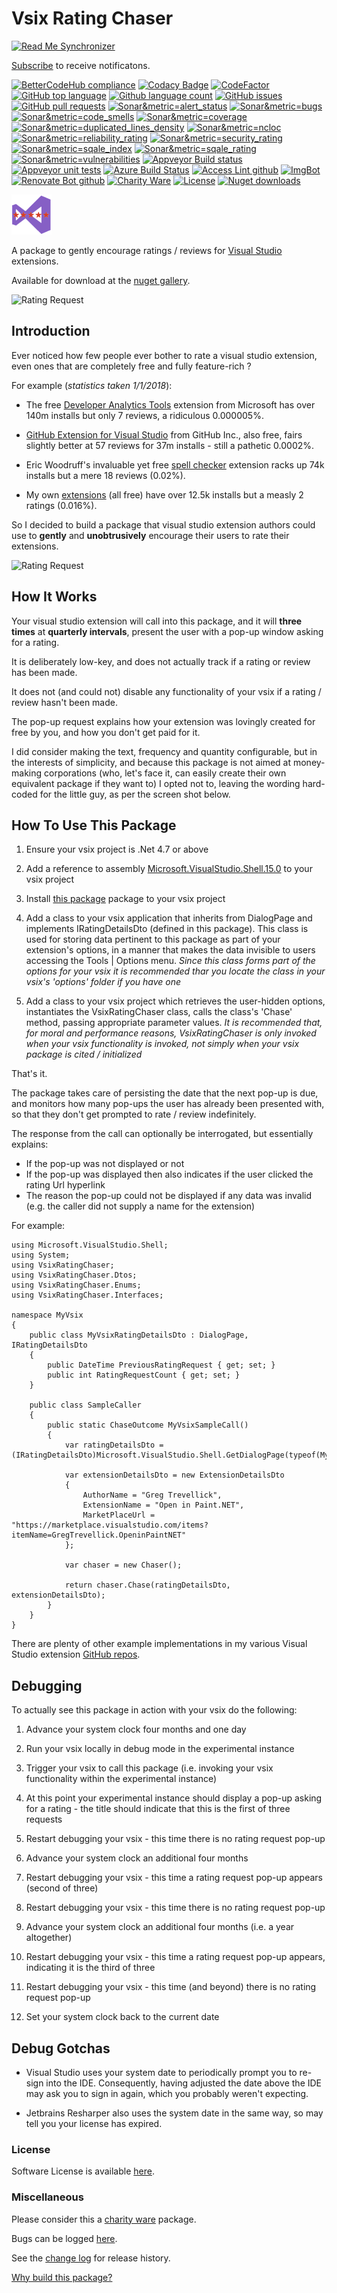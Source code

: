 [AppVeyorProjectUrl]: https://ci.appveyor.com/project/GregTrevellick/vsixratingchaser
[AppVeyorProjectBuildStatusBadgeSvg]: https://ci.appveyor.com/api/projects/status/5ism52msmffomkh3?svg=true
[GitHubRepoURL]: https://github.com/GregTrevellick/VsixRatingChaser
[GitHubRepoIssuesURL]: https://github.com/GregTrevellick/VsixRatingChaser/issues
[GitHubRepoPullRequestsURL]: https://github.com/GregTrevellick/VsixRatingChaser/pulls
[NugetUrl]: https://www.nuget.org/packages/VsixRatingChaser/

[VisualStudioURL]: https://www.visualstudio.com/
[CharityWareURL]: https://github.com/GregTrevellick/MiscellaneousArtefacts/wiki/Charity-Ware
[WhyURL]: https://github.com/GregTrevellick/MiscellaneousArtefacts/wiki/Why

# Vsix Rating Chaser 

<!--BadgesSTART-->
[![Read Me Synchronizer](https://img.shields.io/badge/-powered%20by%20read%20me%20synchronizer-brightgreen.svg)](https://github.com/GregTrevellick/ReadMeSynchronizer)
<!-- Powered by https://github.com/GregTrevellick/ReadMeSynchronizer -->

[Subscribe](https://github.com/GregTrevellick/VsixRatingChaser/subscription) to receive notificatons.

[![BetterCodeHub compliance](https://bettercodehub.com/edge/badge/GregTrevellick/VsixRatingChaser?branch=master)](https://bettercodehub.com/results/GregTrevellick/VsixRatingChaser)
[![Codacy Badge](https://api.codacy.com/project/badge/Grade/688c1d5a2ec547faa61230471639cb8f)](https://www.codacy.com/project/gtrevellick/VsixRatingChaser/dashboard?utm_source=github.com&amp;utm_medium=referral&amp;utm_content=GregTrevellick/VsixRatingChaser&amp;utm_campaign=Badge_Grade_Dashboard)
[![CodeFactor](https://www.codefactor.io/repository/github/GregTrevellick/VsixRatingChaser/badge)](https://www.codefactor.io/repository/github/GregTrevellick/VsixRatingChaser)
[![GitHub top language](https://img.shields.io/github/languages/top/GregTrevellick/VsixRatingChaser.svg)](https://github.com/GregTrevellick/VsixRatingChaser)
[![Github language count](https://img.shields.io/github/languages/count/GregTrevellick/VsixRatingChaser.svg)](https://github.com/GregTrevellick/VsixRatingChaser)
[![GitHub issues](https://img.shields.io/github/issues-raw/GregTrevellick/VsixRatingChaser.svg)](https://github.com/GregTrevellick/VsixRatingChaser/issues)
[![GitHub pull requests](https://img.shields.io/github/issues-pr-raw/GregTrevellick/VsixRatingChaser.svg)](https://github.com/GregTrevellick/VsixRatingChaser/pulls)
[![Sonar&metric=alert_status](https://sonarcloud.io/api/project_badges/measure?project=VsixRatingChaser&metric=alert_status)](https://sonarcloud.io/dashboard?id=VsixRatingChaser)
[![Sonar&metric=bugs](https://sonarcloud.io/api/project_badges/measure?project=VsixRatingChaser&metric=bugs)](https://sonarcloud.io/component_measures?id=VsixRatingChaser&metric=bugs)
[![Sonar&metric=code_smells](https://sonarcloud.io/api/project_badges/measure?project=VsixRatingChaser&metric=code_smells)](https://sonarcloud.io/component_measures?id=VsixRatingChaser&metric=code_smells)
[![Sonar&metric=coverage](https://sonarcloud.io/api/project_badges/measure?project=VsixRatingChaser&metric=coverage)](https://sonarcloud.io/component_measures?id=VsixRatingChaser&metric=Coverage)
[![Sonar&metric=duplicated_lines_density](https://sonarcloud.io/api/project_badges/measure?project=VsixRatingChaser&metric=duplicated_lines_density)](https://sonarcloud.io/component_measures?id=VsixRatingChaser&metric=duplicated_lines)
[![Sonar&metric=ncloc](https://sonarcloud.io/api/project_badges/measure?project=VsixRatingChaser&metric=ncloc)](https://sonarcloud.io/component_measures?id=VsixRatingChaser&metric=ncloc)
[![Sonar&metric=reliability_rating](https://sonarcloud.io/api/project_badges/measure?project=VsixRatingChaser&metric=reliability_rating)](https://sonarcloud.io/component_measures?id=VsixRatingChaser&metric=reliability_rating)
[![Sonar&metric=security_rating](https://sonarcloud.io/api/project_badges/measure?project=VsixRatingChaser&metric=security_rating)](https://sonarcloud.io/component_measures?id=VsixRatingChaser&metric=security_rating)
[![Sonar&metric=sqale_index](https://sonarcloud.io/api/project_badges/measure?project=VsixRatingChaser&metric=sqale_index)](https://sonarcloud.io/component_measures?id=VsixRatingChaser&metric=sqale_index)
[![Sonar&metric=sqale_rating](https://sonarcloud.io/api/project_badges/measure?project=VsixRatingChaser&metric=sqale_rating)](https://sonarcloud.io/component_measures?id=VsixRatingChaser&metric=sqale_rating)
[![Sonar&metric=vulnerabilities](https://sonarcloud.io/api/project_badges/measure?project=VsixRatingChaser&metric=vulnerabilities)](https://sonarcloud.io/component_measures?id=VsixRatingChaser&metric=vulnerabilities)
[![Appveyor Build status](https://ci.appveyor.com/api/projects/status/x7qcrnycboq55xgf?svg=true)](https://ci.appveyor.com/project/GregTrevellick/VsixRatingChaser)
[![Appveyor unit tests](https://img.shields.io/appveyor/tests/GregTrevellick/VsixRatingChaser.svg)](https://ci.appveyor.com/project/GregTrevellick/VsixRatingChaser/build/tests)
[![Azure Build Status](https://gregtrevellick.visualstudio.com/VsixRatingChaser/_apis/build/status/VsixRatingChaser)](https://gregtrevellick.visualstudio.com/VsixRatingChaser/_build/latest?definitionId=30)
[![Access Lint github](https://img.shields.io/badge/a11y-checked-brightgreen.svg)](https://www.accesslint.com)
[![ImgBot](https://img.shields.io/badge/images-optimized-brightgreen.svg)](https://imgbot.net/)
[![Renovate Bot github](https://img.shields.io/badge/renovatebot-checked-brightgreen.svg)](https://renovatebot.com/)
[![Charity Ware](https://img.shields.io/badge/charity%20ware-thank%20you-brightgreen.svg)](https://github.com/GregTrevellick/MiscellaneousArtefacts/wiki/Charity-Ware)
[![License](https://img.shields.io/github/license/gittools/gitlink.svg)](/LICENSE.txt)
[![Nuget downloads](https://img.shields.io/nuget/dt/VsixRatingChaser.svg)](https://www.nuget.org/packages/VsixRatingChaser/)
<!--BadgesEND-->










![Vsix Rating Chaser](NugetIcon_64x64.png "Vsix Rating Chaser Logo")

A package to gently encourage ratings / reviews for [Visual Studio][VisualStudioURL] extensions.

Available for download at the [nuget gallery][NugetUrl].

![Rating Request](https://github.com/GregTrevellick/VsixRatingChaser/raw/master/src/RatingRequestFullScreenshot.png)

## Introduction

Ever noticed how few people ever bother to rate a visual studio extension, even ones that are completely free and fully feature-rich ?

For example (*statistics taken 1/1/2018*):



- The free [Developer Analytics Tools](https://marketplace.visualstudio.com/items?itemName=VisualStudioOnlineApplicationInsights.DeveloperAnalyticsTools) extension from Microsoft has over 140m installs but only 7 reviews, a ridiculous 0.000005%.

- [GitHub Extension for Visual Studio](https://marketplace.visualstudio.com/items?itemName=GitHub.GitHubExtensionforVisualStudio) from GitHub Inc., also free, fairs slightly better at 57 reviews for 37m installs - still a pathetic 0.0002%.

- Eric Woodruff's invaluable yet free [spell checker](https://marketplace.visualstudio.com/items?itemName=EWoodruff.VisualStudioSpellCheckerVS2017andLater) extension racks up 74k installs but a mere 18 reviews (0.02%).

- My own [extensions](https://marketplace.visualstudio.com/search?term=trevellick&target=VS&category=All%20categories&vsVersion=&sortBy=Downloads) (all free) have over 12.5k installs but a measly 2 ratings (0.016%). 

So I decided to build a package that visual studio extension authors could use to **gently** and **unobtrusively** encourage their users to rate their extensions.

![Rating Request](https://github.com/GregTrevellick/VsixRatingChaser/raw/master/src/RatingRequestScreenshot.png)

## How It Works

Your visual studio extension will call into this package, and it will **three times** at **quarterly intervals**, present the user with a pop-up window asking for a rating.

It is deliberately low-key, and does not actually track if a rating or review has been made.

It does not (and could not) disable any functionality of your vsix if a rating / review hasn't been made.

The pop-up request explains how your extension was lovingly created for free by you, and how you don't get paid for it. 

I did consider making the text, frequency and quantity configurable, but in the interests of simplicity, and because this package is not aimed at money-making corporations (who, let's face it, can easily create their own equivalent package if they want to) I opted not to, leaving the wording hard-coded for the little guy, as per the screen shot below.

## How To Use This Package

1. Ensure your vsix project is .Net 4.7 or above

1. Add a reference to assembly [Microsoft.VisualStudio.Shell.15.0](https://www.nuget.org/packages/Microsoft.VisualStudio.Shell.15.0) to your vsix project

1. Install [this package][NugetUrl] package to your vsix project

1. Add a class to your vsix application that inherits from DialogPage and implements IRatingDetailsDto (defined in this package). This class is used for storing data pertinent to this package as part of your extension's options, in a manner that makes the data invisible to users accessing the Tools | Options menu. *Since this class forms part of the options for your vsix it is recommended thar you locate the class in your vsix's 'options' folder if you have one*

1. Add a class to your vsix project which retrieves the user-hidden options, instantiates the VsixRatingChaser class, calls the class's 'Chase' method, passing appropriate parameter values. *It is recommended that, for moral and performance reasons, VsixRatingChaser is only invoked when your vsix functionality is invoked, not simply when your vsix package is cited / initialized*

That's it. 

The package takes care of persisting the date that the next pop-up is due, and monitors how many pop-ups the user has already been presented with, so that they don't get prompted to rate / review indefinitely.

The response from the call can optionally be interrogated, but essentially explains:
 - If the pop-up was not displayed or not 
 - If the pop-up was displayed then also indicates if the user clicked the rating Url hyperlink
 - The reason the pop-up could not be displayed if any data was invalid (e.g. the caller did not supply a name for the extension)

For example:

    using Microsoft.VisualStudio.Shell;
    using System;
    using VsixRatingChaser;
    using VsixRatingChaser.Dtos;
    using VsixRatingChaser.Enums;
    using VsixRatingChaser.Interfaces;
    
    namespace MyVsix
    {
        public class MyVsixRatingDetailsDto : DialogPage, IRatingDetailsDto
        {
            public DateTime PreviousRatingRequest { get; set; }
            public int RatingRequestCount { get; set; }
        }
    
        public class SampleCaller
        {
            public static ChaseOutcome MyVsixSampleCall()
            {
                var ratingDetailsDto = (IRatingDetailsDto)Microsoft.VisualStudio.Shell.GetDialogPage(typeof(MyVsixRatingDetailsDto));
    
                var extensionDetailsDto = new ExtensionDetailsDto
                {
                    AuthorName = "Greg Trevellick",
                    ExtensionName = "Open in Paint.NET",
                    MarketPlaceUrl = "https://marketplace.visualstudio.com/items?itemName=GregTrevellick.OpeninPaintNET"
                };
    
                var chaser = new Chaser();
    
                return chaser.Chase(ratingDetailsDto, extensionDetailsDto);
            }
        }
    }

There are plenty of other example implementations in my various Visual Studio extension [GitHub repos](https://github.com/GregTrevellick).

## Debugging

To actually see this package in action with your vsix do the following:

1. Advance your system clock four months and one day

1. Run your vsix locally in debug mode in the experimental instance

1. Trigger your vsix to call this package (i.e. invoking your vsix functionality within the experimental instance)

1. At this point your experimental instance should display a pop-up asking for a rating - the title should indicate that this is the first of three requests

1. Restart debugging your vsix - this time there is no rating request pop-up

1. Advance your system clock an additional four months

1. Restart debugging your vsix - this time a rating request pop-up appears (second of three)

1. Restart debugging your vsix - this time there is no rating request pop-up

1. Advance your system clock an additional four months (i.e. a year altogether)

1. Restart debugging your vsix - this time a rating request pop-up appears, indicating it is the third of three

1. Restart debugging your vsix - this time (and beyond) there is no rating request pop-up

1. Set your system clock back to the current date

## Debug Gotchas

 - Visual Studio uses your system date to periodically prompt you to re-sign into the IDE. Consequently, having adjusted the date above the IDE may ask you to sign in again, which you probably weren't expecting. 

 - Jetbrains Resharper also uses the system date in the same way, so may tell you your license has expired.

### License

Software License is available [here](/LICENSE.txt).

### Miscellaneous

Please consider this a [charity ware][CharityWareURL] package.

Bugs can be logged [here][GitHubRepoIssuesURL].

See the [change log](CHANGELOG.md) for release history.

[Why build this package?][WhyURL]
